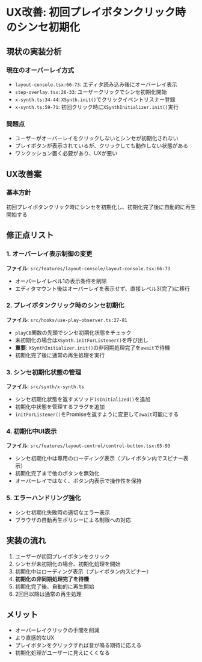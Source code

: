 # UX改善: 初回プレイボタンクリック時のシンセ初期化

## 現状の実装分析

### 現在のオーバーレイ方式
- `layout-console.tsx:66-73`: エディタ読み込み後にオーバーレイ表示
- `step-overlay.tsx:26-33`: ユーザークリックでシンセ初期化開始
- `x-synth.ts:34-44`: `XSynth.init()`でクリックイベントリスナー登録
- `x-synth.ts:59-71`: 初回クリック時に`XSynthInitializer.init()`実行

### 問題点
- ユーザーがオーバーレイをクリックしないとシンセが初期化されない
- プレイボタンが表示されているが、クリックしても動作しない状態がある
- ワンクッション置く必要があり、UXが悪い

## UX改善案

### 基本方針
初回プレイボタンクリック時にシンセを初期化し、初期化完了後に自動的に再生開始する

## 修正点リスト

### 1. オーバーレイ表示制御の変更
**ファイル**: `src/features/layout-console/layout-console.tsx:66-73`
- オーバーレイレベル1の表示条件を削除
- エディタマウント後はオーバーレイを表示せず、直接レベル3(完了)に移行

### 2. プレイボタンクリック時のシンセ初期化
**ファイル**: `src/hooks/use-play-observer.ts:27-81`
- `playCB`関数の先頭でシンセ初期化状態をチェック
- 未初期化の場合は`XSynth.initForListener()`を呼び出し
- **重要**: `XSynthInitializer.init()`の非同期処理完了を`await`で待機
- 初期化完了後に通常の再生処理を実行

### 3. シンセ初期化状態の管理
**ファイル**: `src/synth/x-synth.ts`
- シンセ初期化状態を返すメソッド`isInitialized()`を追加
- 初期化中状態を管理するフラグを追加
- `initForListener()`をPromiseを返すように変更して`await`可能にする

### 4. 初期化中UI表示
**ファイル**: `src/features/layout-control/control-button.tsx:65-93`
- シンセ初期化中は専用のローディング表示（プレイボタン内でスピナー表示）
- 初期化完了まで他のボタンを無効化
- オーバーレイではなく、ボタン内表示で操作性を保持

### 5. エラーハンドリング強化
- シンセ初期化失敗時の適切なエラー表示
- ブラウザの自動再生ポリシーによる制限への対応

## 実装の流れ

1. ユーザーが初回プレイボタンをクリック
2. シンセが未初期化の場合、初期化処理を開始
3. 初期化中はローディング表示（プレイボタン内スピナー）
4. **初期化の非同期処理完了を待機**
5. 初期化完了後、自動的に再生開始
6. 2回目以降は通常の再生処理

## メリット

- オーバーレイクリックの手間を削減
- より直感的なUX
- プレイボタンをクリックすれば音が鳴る期待に応える
- 初期化処理がユーザーに見えにくくなる